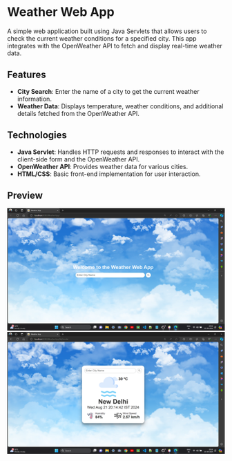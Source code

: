 # Weather Web App

A simple web application built using Java Servlets that allows users to check the current weather conditions for a specified city. This app integrates with the OpenWeather API to fetch and display real-time weather data.

## Features

- **City Search**: Enter the name of a city to get the current weather information.
- **Weather Data**: Displays temperature, weather conditions, and additional details fetched from the OpenWeather API.

## Technologies

- **Java Servlet**: Handles HTTP requests and responses to interact with the client-side form and the OpenWeather API.
- **OpenWeather API**: Provides weather data for various cities.
- **HTML/CSS**: Basic front-end implementation for user interaction.

## Preview
![image-1](Images/w1.png)
![image-1](Images/w2.png)
